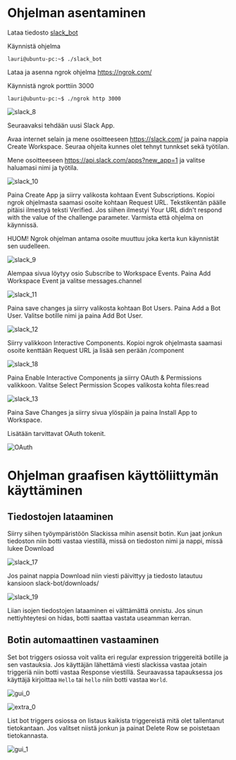 # Ohjelman asentaminen

Lataa tiedosto [slack_bot](https://github.com/laurivaananen/otm-harjoitustyo/releases/tag/viikko5)

Käynnistä ohjelma 

`lauri@ubuntu-pc:~$ ./slack_bot`

Lataa ja asenna ngrok ohjelma https://ngrok.com/

Käynnistä ngrok porttiin 3000

`lauri@ubuntu-pc:~$ ./ngrok http 3000`

![slack_8](/dokumentaatio/images/slack_8.png)

Seuraavaksi tehdään uusi Slack App.

Avaa internet selain ja mene osoitteeseen https://slack.com/ ja paina nappia Create Workspace. Seuraa ohjeita kunnes olet tehnyt tunnkset sekä työtilan.

Mene osoitteeseen https://api.slack.com/apps?new_app=1 ja valitse haluamasi nimi ja työtila.

![slack_10](/dokumentaatio/images/slack_10.png)

Paina Create App ja siirry valikosta kohtaan Event Subscriptions. Kopioi ngrok ohjelmasta saamasi osoite kohtaan Request URL. Tekstikentän päälle pitäisi ilmestyä teksti Verified. Jos siihen ilmestyi Your URL didn't respond with the value of the challenge parameter. Varmista että ohjelma on käynnissä.

HUOM! Ngrok ohjelman antama osoite muuttuu joka kerta kun käynnistät sen uudelleen.

![slack_9](/dokumentaatio/images/slack_9.png)

Alempaa sivua löytyy osio Subscribe to Workspace Events. Paina Add Workspace Event ja valitse messages.channel

![slack_11](/dokumentaatio/images/slack_11.png)

Paina save changes ja siirry valikosta kohtaan Bot Users. Paina Add a Bot User. Valitse botille nimi ja paina Add Bot User.

![slack_12](/dokumentaatio/images/slack_12.png)

Siirry valikkoon Interactive Components. Kopioi ngrok ohjelmasta saamasi osoite kenttään Request URL ja lisää sen perään /component

![slack_18](/dokumentaatio/images/slack_18.png)

Paina Enable Interactive Components ja siirry OAuth & Permissions valikkoon. Valitse Select Permission Scopes valikosta kohta files:read 

![slack_13](/dokumentaatio/images/slack_13.png)

Paina Save Changes ja siirry sivua ylöspäin ja paina Install App to Workspace.

Lisätään tarvittavat OAuth tokenit.

![OAuth](/dokumentaatio/images/oauth.png)

# Ohjelman graafisen käyttöliittymän käyttäminen

## Tiedostojen lataaminen

Siirry siihen työympäristöön Slackissa mihin asensit botin. Kun jaat jonkun tiedoston niin botti vastaa viestillä, missä on tiedoston nimi ja nappi, missä lukee Download

![slack_17](/dokumentaatio/images/slack_17.png)

Jos painat nappia Download niin viesti päivittyy ja tiedosto latautuu kansioon slack-bot/downloads/

![slack_19](/dokumentaatio/images/slack_19.png)

Liian isojen tiedostojen lataaminen ei välttämättä onnistu. Jos sinun nettiyhteytesi on hidas, botti saattaa vastata useamman kerran.

## Botin automaattinen vastaaminen

Set bot triggers osiossa voit valita eri regular expression triggereitä botille ja sen vastauksia. Jos käyttäjän lähettämä viesti slackissa vastaa jotain triggeriä niin botti vastaa Response viestillä. Seuraavassa tapauksessa jos käyttäjä kirjoittaa `Hello` tai `hello` niin botti vastaa `World`.

![gui_0](/dokumentaatio/images/gui_0.png)

![extra_0](/dokumentaatio/images/extra_0.png)

List bot triggers osiossa on listaus kaikista triggereistä mitä olet tallentanut tietokantaan. Jos valitset niistä jonkun ja painat Delete Row se poistetaan tietokannasta.

![gui_1](/dokumentaatio/images/gui_1.png)